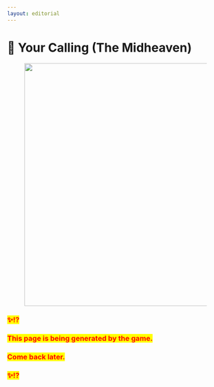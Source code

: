 ```yaml
---
layout: editorial
---
```


# 🌈 Your Calling (The Midheaven)

<figure><img src="../../../../../../.gitbook/assets/pexels-btgl-♡-17044768.jpg" alt="" width="563"><figcaption></figcaption></figure>

### <mark style="color:red;">✨⁉️</mark>&#x20;

### <mark style="color:red;">This page is being generated by the game.</mark>&#x20;

### <mark style="color:red;">Come back later.</mark>

### <mark style="color:red;">✨⁉️</mark>
